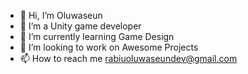 - 👋 Hi, I’m Oluwaseun
- 👀 I’m a Unity game developer 
- 🌱 I’m currently learning Game Design
- 💞️ I’m looking to work on Awesome Projects
- 📫 How to reach me rabiuoluwaseundev@gmail.com

<!---
DiamondMind/DiamondMind is a ✨ special ✨ repository because its `README.md` (this file) appears on your GitHub profile.
You can click the Preview link to take a look at your changes.
--->

